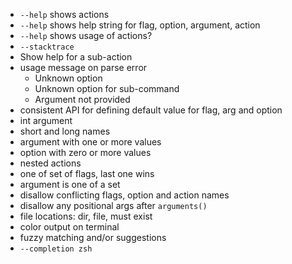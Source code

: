 - `--help` shows actions
- `--help` shows help string for flag, option, argument, action 
- `--help` shows usage of actions? 
- `--stacktrace`
- Show help for a sub-action
- usage message on parse error
  - Unknown option
  - Unknown option for sub-command
  - Argument not provided
- consistent API for defining default value for flag, arg and option 
- int argument
- short and long names
- argument with one or more values
- option with zero or more values
- nested actions
- one of set of flags, last one wins
- argument is one of a set
- disallow conflicting flags, option and action names
- disallow any positional args after `arguments()`
- file locations: dir, file, must exist
- color output on terminal
- fuzzy matching and/or suggestions
- `--completion zsh`
